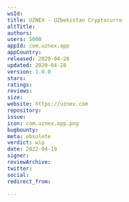 ```yaml
---
wsId: 
title: UZNEX - UZbekistan Cryptocurre
altTitle: 
authors: 
users: 5000
appId: com.uznex.app
appCountry: 
released: 2020-04-28
updated: 2020-04-28
version: 1.0.0
stars: 
ratings: 
reviews: 
size: 
website: https://uznex.com
repository: 
issue: 
icon: com.uznex.app.png
bugbounty: 
meta: obsolete
verdict: wip
date: 2022-04-19
signer: 
reviewArchive: 
twitter: 
social: 
redirect_from: 

---
```


